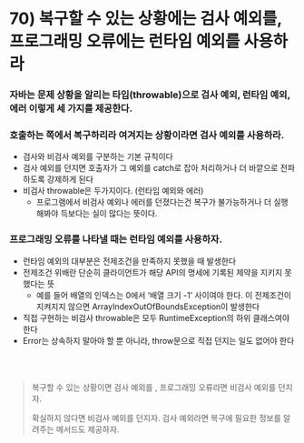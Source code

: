 # 70) 복구할 수 있는 상황에는 검사 예외를, 프로그래밍 오류에는 런타임 예외를 사용하라

### 자바는 문제 상황을 알리는 타입(throwable)으로 검사 예외, 런타임 예외, 에러 이렇게 세 가지를 제공한다.

### 호출하는 쪽에서 복구하리라 여겨지는 상황이라면 검사 예외를 사용하라.

- 검사와 비검사 예외를 구분하는 기본 규칙이다
- 검사 예외를 던지면 호출자가 그 예외를 catch로 잡아 처리하거나 더 바깥으로 전파하도록 강제하게 된다
- 비검사 throwable은 두가지이다. (런타임 예외와 에러)
    - 프로그램에서 비검사 예외나 에러를 던졌다는건 복구가 불가능하거나 더 실행해봐야 득보다는 실이 많다는 뜻이다.

### 프로그래밍 오류를 나타낼 때는 런타임 예외를 사용하자.

- 런타임 예외의 대부분은 전제조건을 만족하지 못했을 때 발생한다
- 전제조건 위배란 단순히 클라이언트가 해당 API의 명세에 기록된 제약을 지키지 못했다는 뜻
    - 예를 들어 배열의 인덱스는 0에서 ‘배열 크기 -1’ 사이여야 한다. 이 전제조건이 지켜지지 않으면 ArrayIndexOutOfBoundsException이 발생한다
- 직접 구현하는 비검사 throwable은 모두 RuntimeException의 하위 클래스여야 한다
- Error는 상속하지 말아야 할 뿐 아니라, throw문으로 직접 던지는 일도 없어야 한다

</br>
</br>

> 복구할 수 있는 상황이면 검사 예외를 , 프로그래밍 오류라면 비검사 예외를 던지자.
> 
> 확실하지 않다면 비검사 예외를 던지자.
> 검사 예외라면 복구에 필요한 정보를 알려주는 메서드도 제공하자.
